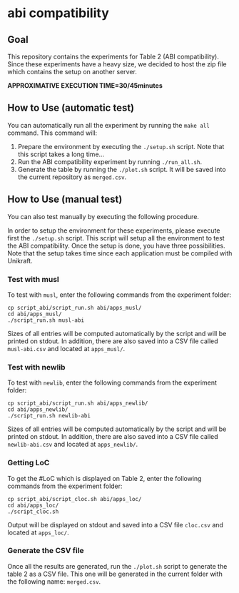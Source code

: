 # abi compatibility

## Goal

This repository contains the experiments for Table 2 (ABI
compatibility). Since these experiments have a heavy size, we decided
to host the zip file which contains the setup on another server.

**APPROXIMATIVE EXECUTION TIME=30/45minutes**

## How to Use (automatic test)

You can automatically run all the experiment by running the `make all`
command. This command will:

1. Prepare the environment by executing the `./setup.sh` script. Note
that this script takes a long time...
2. Run the ABI compatibility experiment by running `./run_all.sh`. 
3. Generate the table by running the `./plot.sh` script. It will be
saved into the current repository as `merged.csv`.

## How to Use (manual test)

You can also test manually by executing the following procedure.

In order to setup the environment for these experiments, please
execute first the `./setup.sh` script. This script will setup all the
environment to test the ABI compatibility. Once the setup is done, you
have three possibilities. Note that the setup takes time since each
application must be compiled with Unikraft.

### Test with musl

To test with `musl`, enter the following commands from the experiment
folder:
```
cp script_abi/script_run.sh abi/apps_musl/
cd abi/apps_musl/
./script_run.sh musl-abi
```
Sizes of all entries will be computed automatically by the script and
will be printed on stdout. In addition, there are also saved into a
CSV file called `musl-abi.csv` and located at `apps_musl/`.

### Test with newlib

To test with `newlib`, enter the following commands from the experiment
folder:
```
cp script_abi/script_run.sh abi/apps_newlib/
cd abi/apps_newlib/
./script_run.sh newlib-abi
```
Sizes of all entries will be computed automatically by the script and
will be printed on stdout. In addition, there are also saved into a
CSV file called `newlib-abi.csv` and located at `apps_newlib/`.

### Getting LoC

To get the #LoC which is displayed on Table 2, enter the following
commands from the experiment folder:
```
cp script_abi/script_cloc.sh abi/apps_loc/
cd abi/apps_loc/
./script_cloc.sh
```
Output will be displayed on stdout and saved into a CSV file
`cloc.csv` and located at `apps_loc/`.

### Generate the CSV file

Once all the results are generated, run the `./plot.sh` script to
generate the table 2 as a CSV file. This one will be generated in the
current folder with the following name: `merged.csv`.